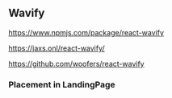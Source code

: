 ## Wavify

https://www.npmjs.com/package/react-wavify

https://jaxs.onl/react-wavify/

https://github.com/woofers/react-wavify

### Placement in LandingPage

